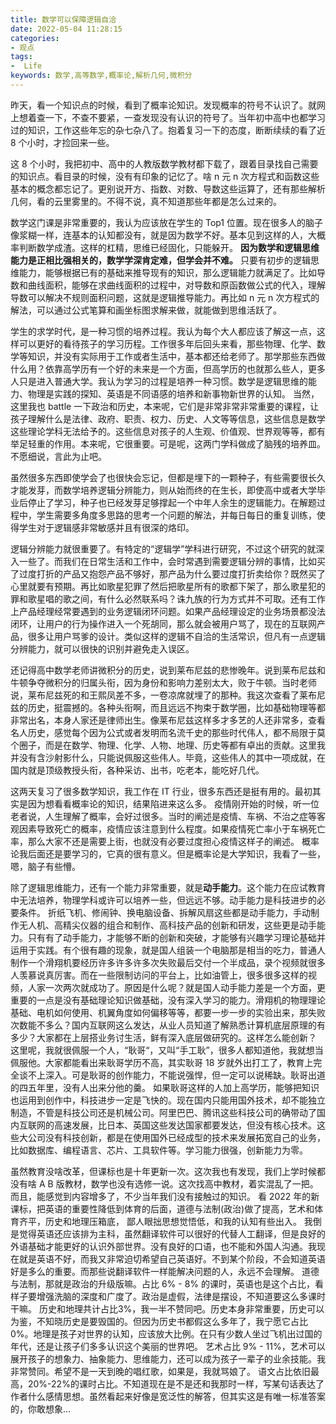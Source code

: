```yaml
---
title: 数学可以保障逻辑自洽
date: 2022-05-04 11:28:15 
categories:
- 观点
tags:
-  Life
keywords: 数学,高等数学,概率论,解析几何,微积分
---
```


昨天，看一个知识点的时候，看到了概率论知识。发现概率的符号不认识了。就网上想着查一下，不查不要紧，一查发现没有认识的符号了。当年初中高中也都学习过的知识，工作这些年忘的杂七杂八了。抱着复习一下的态度，断断续续的看了近 8 个小时，才捡回来一些。

这 8 个小时，我把初中、高中的人教版数学教材都下载了，跟着目录找自己需要的知识点。看目录的时候，没有有印象的记忆了。啥 n 元 n 次方程式和函数这些基本的概念都忘记了。更别说开方、指数、对数、导数这些运算了，还有那些解析几何，看的云里雾里的。不得不说，真不知道那些年都是怎么过来的。

数学这门课是非常重要的，我认为应该放在学生的 Top1 位置。现在很多人的脑子像浆糊一样，连基本的认知都没有，就是因为数学不好。基本见到这样的人，大概率判断数学成渣。这样的杠精，思维已经固化，只能躲开。
**因为数学和逻辑思维能力是正相比强相关的，数学学深肯定难，但学会并不难。**
只要有初步的逻辑思维能力，能够根据已有的基础来推导现有的知识，那么逻辑能力就满足了。比如导数和曲线面积，能够在求曲线面积的过程中，对导数和原函数做公式的代入，理解导数可以解决不规则面积问题，这就是逻辑推导能力。再比如 n 元 n 次方程式的解法，可以通过公式笔算和画坐标图求解来做，就能做到思维活跃了。

<!-- more -->

学生的求学时代，是一种习惯的培养过程。我认为每个大人都应该了解这一点，这样可以更好的看待孩子的学习历程。工作很多年后回头来看，那些物理、化学、数学等知识，并没有实际用于工作或者生活中，基本都还给老师了。那学那些东西做什么用？依靠高学历有一个好的未来是一个方面，但高学历的也就那么些人，更多人只是进入普通大学。我认为学习的过程是培养一种习惯。数学是逻辑思维的能力、物理是实践的探知、英语是不同语感的培养和新事物新世界的认知。
当然，这里我也 battle 一下政治和历史，本来呢，它们是非常非常非常重要的课程，让孩子理解什么是法律、政府、职责、权力、历史、人文等等信息，这些信息是数学这些理论学科无法给予的。这些信息对孩子的人生观、价值观、世界观等等，都有举足轻重的作用。本来呢，它很重要。可是呢，这两门学科做成了脑残的培养皿。不愿细说，言此为止吧。

虽然很多东西即使学会了也很快会忘记，但都是埋下的一颗种子，有些需要很长久才能发芽，而数学培养逻辑分辨能力，则从始而终的在生长，即使高中或者大学毕业后停止了学习，种子也已经发芽足够撑起一个中年人余生的逻辑能力。在解题过程中，学生需要多角度多思路的思考一个问题的解法，并每日每日的重复训练，使得学生对于逻辑感非常敏感并且有很深的烙印。

逻辑分辨能力就很重要了。有特定的“逻辑学”学科进行研究，不过这个研究的就深入一些了。而我们在日常生活和工作中，会时常遇到需要逻辑分辨的事情，比如买了过度打折的产品又抱怨产品不够好，那产品为什么要过度打折卖给你？既然买了心里就要有预期。再比如歌星犯罪了然后把歌星所有的歌都下架了，那么歌星犯的罪和歌星唱的歌之间，有什么必然联系吗？诛九族的行为方式并不可取。还有工作上产品经理经常要遇到的业务逻辑闭环问题。如果产品经理设定的业务场景都没法闭环，让用户的行为操作进入一个死胡同，那么就会被用户骂了，现在的互联网产品，很多让用户骂爹的设计。类似这样的逻辑不自洽的生活常识，但凡有一点逻辑分辨能力，就可以很快的识别并避免走入误区。

还记得高中数学老师讲微积分的历史，说到莱布尼兹的悲惨晚年。说到莱布尼兹和牛顿争夺微积分的归属头衔，因为身份和影响力差别太大，败于牛顿。当时老师说，莱布尼兹死的和王熙凤差不多，一卷凉席就埋了的那种。我这次查看了莱布尼兹的历史，挺震撼的。各种头衔啊，而且远远不拘束于数学圈，比如基础物理等都非常出名，本身人家还是律师出生。像莱布尼兹这样多才多艺的人还非常多，查看名人历史，感觉每个因为公式或者发明而名流千史的那些时代伟人，都不局限于莫个圈子，而是在数学、物理、化学、人物、地理、历史等都有卓出的贡献。这里我并没有含沙射影什么，只能说佩服这些伟人。毕竟，这些伟人的其中一项成就，在国内就是顶级教授头衔，各种采访、出书，吃老本，能吃好几代。

这两天复习了很多数学知识，我工作在 IT 行业，很多东西还是挺有用的。最初其实是因为想看看概率论的知识，结果陷进来这么多。
疫情刚开始的时候，听一位老者说，人生理解了概率，会好过很多。当时的阐述是疫情、车祸、不治之症等客观因素导致死亡的概率，疫情应该注意到什么程度。如果疫情死亡率小于车祸死亡率，那么大家不还是需要上街，也就没有必要过度担心疫情这样子的阐述。
概率论我后面还是要学习的，它真的很有意义。但是概率论是大学知识，我看了一些，嗯，脑子有些懵。

除了逻辑思维能力，还有一个能力非常重要，就是**动手能力**。这个能力在应试教育中无法培养，物理学科或许可以培养一些，但远远不够。动手能力是科技进步的必要条件。
折纸飞机、修闹钟、换电脑设备、拆解风扇这些都是动手能力，手动制作无人机、高精尖仪器的组合和制作、高科技产品的创新和研发，这些更是动手能力。只有有了动手能力，才能够不断的创新和突破，才能够有兴趣学习理论基础并运用于实践。有个很有趣的现象，就是国人组装一个电脑那是相当的吃力，普通人制作一个滑翔机要经历许多许多许多次失败最后交付一个半成品，录个视频就很多人羡慕说真厉害。而在一些限制访问的平台上，比如油管上，很多很多这样的视频，人家一次两次就成功了。原因是什么呢？就是国人动手能力差是一个方面，更重要的一点是没有基础理论知识做基础，没有深入学习的能力。滑翔机的物理理论基础、电机如何使用、机翼角度如何偏移等等，都要一步一步的实验出来，那失败次数能不多么？国内互联网这么发达，从业人员知道了解熟悉计算机底层原理的有多少？大家都在上层搭业务讨生活，鲜有深入底层做研究的。这样怎么能创新？
这里呢，我就很佩服一个人，“耿哥“，又叫“手工耿”，很多人都知道他，我就想当佩服他。大家都能看出来耿哥学历不高，其实耿哥 18 岁就外出打工了，教育上完全谈不上深入。可是耿哥的创作能力，不能说强悍，但一定可以说稀缺。耿哥出道的四五年里，没有人出来分他的羹。
如果耿哥这样的人加上高学历，能够把知识也运用到创作中，科技进步一定是飞快的。现在国内只能用国外技术，却不能独立制造，不管是科技公司还是机械公司。阿里巴巴、腾讯这些科技公司的确带动了国内互联网的高速发展，比日本、英国这些发达国家都要发达，但没有核心技术。这些大公司没有科技创新，都是在使用国外已经成型的技术来发展拓宽自己的业务，比如数据库、编程语言、芯片、工具软件等。学习能力很强，创新能力为零。

虽然教育没啥改革，但课标也是十年更新一次。这次我也有发现，我们上学时候都没有啥 A B 版教材，数学也没有选修一说。这次找高中教材，着实混乱了一把。而且，能感觉到内容增多了，不少当年我们没有接触过的知识。
看 2022 年的新课标，把英语的重要性降低到体育的后面，道德与法制(政治)做了提高，艺术和体育齐平，历史和地理压箱底，
鄙人眼拙思想觉悟低，和我的认知有些出入。
我倒是觉得英语还应该排为主科，虽然翻译软件可以很好的代替人工翻译，但是良好的外语基础才能更好的认识外部世界。没有良好的口语，也不能和外国人沟通。我现在就是英语不好，而我又非常迫切希望自己英语好。不到某个阶段，不会知道英语好是多么的重要。而那些说翻译软件一样能解决问题的人，永远不会理解。
道德与法制，那就是政治的升级版嘛。占比 6% - 8% 的课时，英语也是这个占比，看样子要增强洗脑的深度和广度了。政治是虚假，法律是摆设，不知道要这么多课时干嘛。
历史和地理共计占比3%，我一半不赞同吧。历史本身非常重要，历史可以为鉴，不知晓历史是要毁国的。但因为历史书都假这么多年了，我宁愿它占比 0%。地理是孩子对世界的认知，应该放大比例。在只有少数人坐过飞机出过国的年代，还是让孩子们多多认识这个美丽的世界吧。
艺术占比 9% - 11%，艺术可以展开孩子的想象力、抽象能力、思维能力，还可以成为孩子一辈子的业余技能。我非常赞同。希望不是一天到晚的唱红歌，如果是，我就骂娘了。
语文占比依旧最高，20%-22%的课时占比。不知道现在是不是还和我那时一样，写某句话表达了作者什么感情思想。虽然看起来好像是宽泛性的解答，但其实这是有唯一标准答案的，你敢想象...